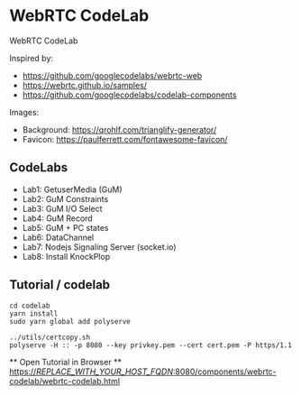 # WebRTC CodeLab
WebRTC CodeLab

Inspired by:

* https://github.com/googlecodelabs/webrtc-web
* https://webrtc.github.io/samples/
* https://github.com/googlecodelabs/codelab-components

Images:

* Background: https://qrohlf.com/trianglify-generator/
* Favicon: https://paulferrett.com/fontawesome-favicon/

## CodeLabs
* Lab1: GetuserMedia (GuM)
* Lab2: GuM Constraints
* Lab3: GuM I/O Select
* Lab4: GuM Record
* Lab5: GuM + PC states
* Lab6: DataChannel
* Lab7: Nodejs Signaling Server (socket.io)
* Lab8: Install KnockPlop

## Tutorial / codelab

```
cd codelab
yarn install
sudo yarn global add polyserve

../utils/certcopy.sh
polyserve -H :: -p 8080 --key privkey.pem --cert cert.pem -P https/1.1
```
** Open Tutorial in Browser **
[https://*REPLACE_WITH_YOUR_HOST_FQDN*:8080/components/webrtc-codelab/webrtc-codelab.html](https://REPLACE_WITH_YOUR_HOST_FQDN:8080/components/webrtc-codelab/webrtc-codelab.html)
